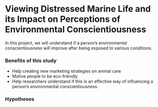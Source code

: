 # Viewing Distressed Marine Life and its Impact on Perceptions of Environmental Conscientiousness

In this project, we will understand if a person’s environmental conscientiousness will improve after being exposed to various conditions. 

### Benefits of this study
+ Help creating new marketing strategies on animal care
+ Motive people to be eco-friendly
+ Help researchers understand if this is an effective way of influencing a person’s environmental conscientiousness.

### Hypotheses 
